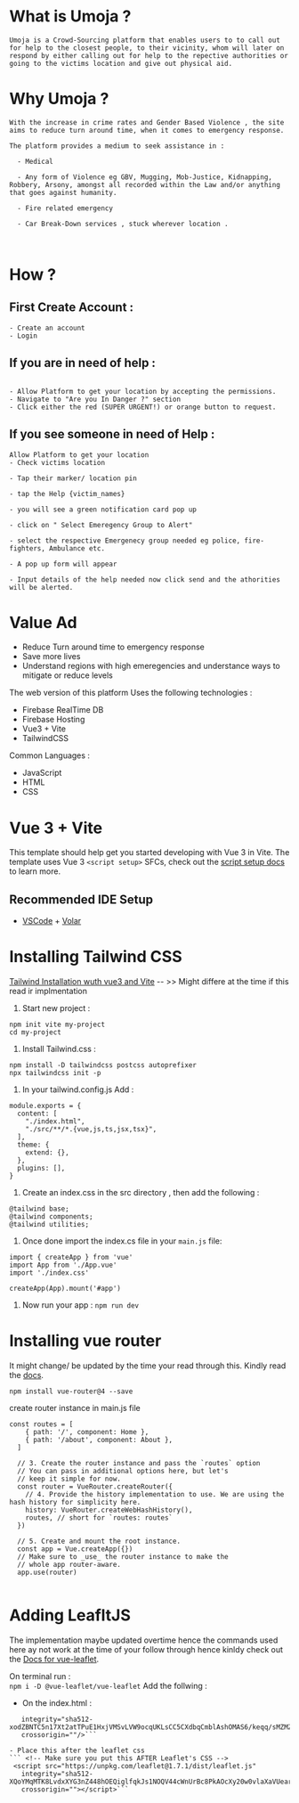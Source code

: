 # What is Umoja ? 

```
Umoja is a Crowd-Sourcing platform that enables users to to call out for help to the closest people, to their vicinity, whom will later on respond by either calling out for help to the repective authorities or going to the victims location and give out physical aid.

```

# Why Umoja ? 
```
With the increase in crime rates and Gender Based Violence , the site aims to reduce turn around time, when it comes to emergency response.

The platform provides a medium to seek assistance in : 

  - Medical

  - Any form of Violence eg GBV, Mugging, Mob-Justice, Kidnapping, Robbery, Arsony, amongst all recorded within the Law and/or anything that goes against humanity.

  - Fire related emergency

  - Car Break-Down services , stuck wherever location .

  

```

# How ?

## First Create Account  :  
```
- Create an account
- Login
 ```

##  If you are in need of help : 
```

- Allow Platform to get your location by accepting the permissions.
- Navigate to "Are you In Danger ?" section
- Click either the red (SUPER URGENT!) or orange button to request.
```

##  If you see someone in need of Help  : 

``` 
Allow Platform to get your location
- Check victims location 

- Tap their marker/ location pin

- tap the Help {victim_names} 

- you will see a green notification card pop up

- click on " Select Emeregency Group to Alert"

- select the respective Emergenecy group needed eg police, fire-fighters, Ambulance etc.

- A pop up form will appear

- Input details of the help needed now click send and the athorities will be alerted.
```

# Value Ad
- Reduce Turn around time to emergency response
- Save more lives
- Understand regions with high emeregencies and understance ways to mitigate or reduce levels


The web version of this platform Uses the following technologies : 
- Firebase RealTime DB 
- Firebase Hosting
- Vue3 + Vite
- TailwindCSS

Common Languages : 
- JavaScript
- HTML
- CSS


# Vue 3 + Vite

This template should help get you started developing with Vue 3 in Vite. The template uses Vue 3 `<script setup>` SFCs, check out the [script setup docs](https://v3.vuejs.org/api/sfc-script-setup.html#sfc-script-setup) to learn more.

## Recommended IDE Setup

- [VSCode](https://code.visualstudio.com/) + [Volar](https://marketplace.visualstudio.com/items?itemName=johnsoncodehk.volar)


# Installing Tailwind CSS  

[Tailwind Installation wuth vue3 and Vite](https://tailwindcss.com/docs/guides/vite) -- >> Might differe at the time if this read ir implmentation 
 
1. Start new project :
```
npm init vite my-project
cd my-project

```
1. Install Tailwind.css :
```
npm install -D tailwindcss postcss autoprefixer
npx tailwindcss init -p
```

1. In your tailwind.config.js Add : 
```
module.exports = {
  content: [
    "./index.html",
    "./src/**/*.{vue,js,ts,jsx,tsx}",
  ],
  theme: {
    extend: {},
  },
  plugins: [],
}
```

1. Create an index.css in the src directory , then add the following :
 ```
@tailwind base;
@tailwind components;
@tailwind utilities;
 ```
1. Once done import the index.cs file in your  `main.js` file:  

```
import { createApp } from 'vue'
import App from './App.vue'
import './index.css'

createApp(App).mount('#app')
```

1. Now run your app : `npm run dev`

# Installing vue router 
It might change/ be updated by the time your read through this. Kindly read the [docs](https://next.router.vuejs.org/installation.html#npm).

```npm install vue-router@4 --save```

create router instance in main.js file
``` 
const routes = [
    { path: '/', component: Home },
    { path: '/about', component: About },
  ]
  
  // 3. Create the router instance and pass the `routes` option
  // You can pass in additional options here, but let's
  // keep it simple for now.
  const router = VueRouter.createRouter({
    // 4. Provide the history implementation to use. We are using the hash history for simplicity here.
    history: VueRouter.createWebHashHistory(),
    routes, // short for `routes: routes`
  })
  
  // 5. Create and mount the root instance.
  const app = Vue.createApp({})
  // Make sure to _use_ the router instance to make the
  // whole app router-aware.
  app.use(router)
  
  ```

# Adding LeafltJS
The implementation maybe updated overtime hence the commands used here ay not work at the time of your follow through hence kinldy check out the [Docs for vue-leaflet](https://github.com/vue-leaflet/vue-leaflet).

On terminal run :  
`npm i -D @vue-leaflet/vue-leaflet`
Add the follwing :
- On the index.html : 
```<link rel="stylesheet" href="https://unpkg.com/leaflet@1.7.1/dist/leaflet.css"
   integrity="sha512-xodZBNTC5n17Xt2atTPuE1HxjVMSvLVW9ocqUKLsCC5CXdbqCmblAshOMAS6/keqq/sMZMZ19scR4PsZChSR7A=="
   crossorigin=""/>```

- Place this after the leaflet css
``` <!-- Make sure you put this AFTER Leaflet's CSS -->
 <script src="https://unpkg.com/leaflet@1.7.1/dist/leaflet.js"
   integrity="sha512-XQoYMqMTK8LvdxXYG3nZ448hOEQiglfqkJs1NOQV44cWnUrBc8PkAOcXy20w0vlaXaVUearIOBhiXZ5V3ynxwA=="
   crossorigin=""></script>```  
